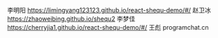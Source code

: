 李明阳 https://limingyang123123.github.io/react-shequ-demo/#/
赵卫冰 https://zhaoweibing.github.io/shequ2
李梦佳 https://cherryjia1.github.io/react-shequ-demo/#/
王彪   programchat.cn